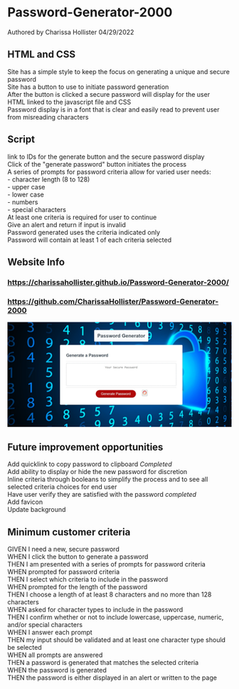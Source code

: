 # Password-Generator-2000

Authored by Charissa Hollister 04/29/2022

## HTML and CSS
Site has a simple style to keep the focus on generating a unique and secure password<br />
Site has a button to use to initiate password generation<br />
After the button is clicked a secure password will display for the user<br />
HTML linked to the javascript file and CSS<br />
Password display is in a font that is clear and easily read to prevent user from misreading characters<br />


## Script
link to IDs for the generate button and the secure password display<br />
Click of the "generate password" button initiates the process<br />
A series of prompts for password criteria allow for varied user needs:<br />
    - character length (8 to 128)<br />
    - upper case<br />
    - lower case<br />
    - numbers<br />
    - special characters<br />
At least one criteria is required for user to continue<br />
Give an alert and return if input is invalid<br /> 
Password generated uses the criteria indicated only<br />
Password will contain at least 1 of each criteria selected<br />


## Website Info
### https://charissahollister.github.io/Password-Generator-2000/
### https://github.com/CharissaHollister/Password-Generator-2000

![ScreenShot](./assets/Screenshot%20Password%20Generator%20Webpage.jpg)


## Future improvement opportunities
Add quicklink to copy password to clipboard *Completed*<br />
Add ability to display or hide the new password for discretion<br />
Inline criteria through booleans to simplify the process and to see all selected criteria choices for end user<br />
Have user verify they are satisfied with the password *completed*<br />
Add favicon<br />
Update background<br />

## Minimum customer criteria
GIVEN I need a new, secure password<br />
WHEN I click the button to generate a password<br />
THEN I am presented with a series of prompts for password criteria<br />
WHEN prompted for password criteria<br />
THEN I select which criteria to include in the password<br />
WHEN prompted for the length of the password<br />
THEN I choose a length of at least 8 characters and no more than 128 characters<br />
WHEN asked for character types to include in the password<br />
THEN I confirm whether or not to include lowercase, uppercase, numeric, and/or special characters<br />
WHEN I answer each prompt<br />
THEN my input should be validated and at least one character type should be selected<br />
WHEN all prompts are answered<br />
THEN a password is generated that matches the selected criteria<br />
WHEN the password is generated<br />
THEN the password is either displayed in an alert or written to the page<br />
